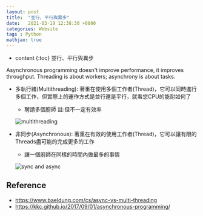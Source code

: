 ```yaml
---
layout: post
title:  "並行、平行與異步"
date:   2021-03-19 12:38:30 +0800
categories: Website
tags : Python
mathjax: true
---
```

* content 
{:toc}
並行、平行與異步





Asynchronous programming doesn't improve performance, it improves throughput.
Threading is about workers; asynchrony is about tasks.


* 多執行緒(Multithreading):
	著重在使用多個工作者(Thread)，它可以同時進行多個工作，但實際上的運作方式是並行還是平行，就看您CPU的能耐如何了
	
	* 聘請多個廚師 註:但不一定有效率
	
	![multithreading](https://www.baeldung.com/wp-content/uploads/sites/4/2020/07/multithreading.png)
	
* 非同步(Asynchronous):
	著重在有效的使用工作者(Thread)，它可以讓有限的Threads盡可能的完成更多的工作
	
	* 讓一個廚師在同樣的時間內做最多的事情
	
	![sync and async](https://www.baeldung.com/wp-content/uploads/sites/4/2020/07/sync.png)

## Reference
* https://www.baeldung.com/cs/async-vs-multi-threading
* https://kkc.github.io/2017/09/01/asynchronous-programming/